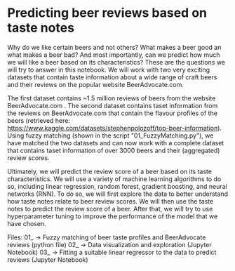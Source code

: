 # Predicting beer reviews based on taste notes

Why do we like certain beers and not others? What makes a beer good an what makes a beer bad? And most importantly, can we predict how much we will like a beer based on its characteristics? These are the questions we will try to answer in this notebook. We will work with two very exciting datasets that contain taste information about a wide range of craft beers and their reviews on the popular website BeerAdvocate.com.

The first dataset contains ~1.5 million reviews of beers from the website BeerAdvocate.com . The second dataset contains taset information from the reviews on BeerAdvocate.com that contain the flavour profiles of the beers (retrieved here: https://www.kaggle.com/datasets/stephenpolozoff/top-beer-information). Using fuzzy matching (shown in the script "01_FuzzyMatching.py"), we have matched the two datasets and can now work with a complete dataset that contains taset information of over 3000 beers and their (aggregated) review scores.

Ultimately, we will predict the review score of a beer based on its taste characteristics. We will use a variety of machine learning algorithms to do so, including linear regression, random forest, gradient boosting, and neural networks (RNN). To do so, we will first explore the data to better understand how taste notes relate to beer review scores. We will then use the taste notes to predict the review score of a beer. After that, we will try to use hyperparameter tuning to improve the performance of the model that we have chosen.

Files:
01_ -> Fuzzy matching of beer taste profiles and BeerAdvocate reviews (python file)
02_ -> Data visualization and exploration (Jupyter Notebook)
03_ -> Fitting a suitable linear regressor to the data to predict reviews (Jupyter Notebook)

